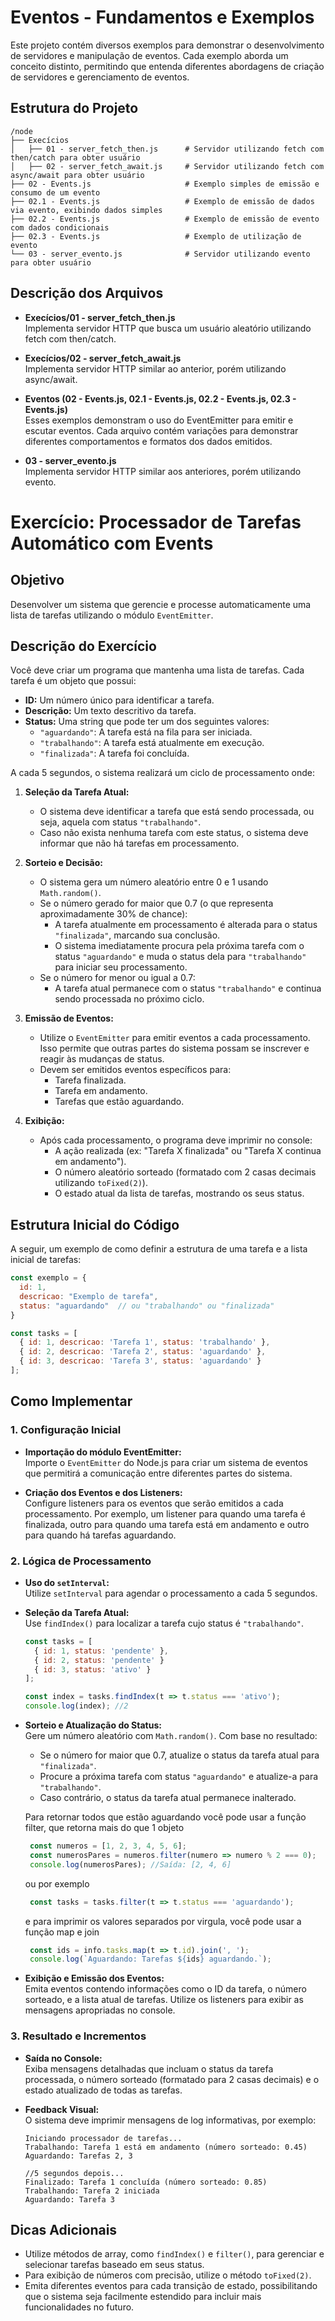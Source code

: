# Eventos - Fundamentos e Exemplos
Este projeto contém diversos exemplos para demonstrar o desenvolvimento de servidores e manipulação de eventos. Cada exemplo aborda um conceito distinto, permitindo que entenda diferentes abordagens de criação de servidores e gerenciamento de eventos.

## Estrutura do Projeto

```
/node
├── Execícios
│   ├── 01 - server_fetch_then.js      # Servidor utilizando fetch com then/catch para obter usuário
│   ├── 02 - server_fetch_await.js     # Servidor utilizando fetch com async/await para obter usuário
├── 02 - Events.js                     # Exemplo simples de emissão e consumo de um evento
├── 02.1 - Events.js                   # Exemplo de emissão de dados via evento, exibindo dados simples
├── 02.2 - Events.js                   # Exemplo de emissão de evento com dados condicionais
├── 02.3 - Events.js                   # Exemplo de utilização de evento
└── 03 - server_evento.js              # Servidor utilizando evento para obter usuário
```

## Descrição dos Arquivos

- **Execícios/01 - server_fetch_then.js**  
  Implementa servidor HTTP que busca um usuário aleatório utilizando fetch com then/catch.

- **Execícios/02 - server_fetch_await.js**  
  Implementa servidor HTTP similar ao anterior, porém utilizando async/await.

- **Eventos (02 - Events.js, 02.1 - Events.js, 02.2 - Events.js, 02.3 - Events.js)**  
  Esses exemplos demonstram o uso do EventEmitter para emitir e escutar eventos. Cada arquivo contém variações para demonstrar diferentes comportamentos e formatos dos dados emitidos.

- **03 - server_evento.js**  
  Implementa servidor HTTP similar aos anteriores, porém utilizando evento.


# Exercício: Processador de Tarefas Automático com Events

## Objetivo
Desenvolver um sistema que gerencie e processe automaticamente uma lista de tarefas utilizando o módulo `EventEmitter`.

## Descrição do Exercício
Você deve criar um programa que mantenha uma lista de tarefas. Cada tarefa é um objeto que possui:

- **ID:** Um número único para identificar a tarefa.
- **Descrição:** Um texto descritivo da tarefa.
- **Status:** Uma string que pode ter um dos seguintes valores:
  - `"aguardando"`: A tarefa está na fila para ser iniciada.
  - `"trabalhando"`: A tarefa está atualmente em execução.
  - `"finalizada"`: A tarefa foi concluída.

A cada 5 segundos, o sistema realizará um ciclo de processamento onde:

1. **Seleção da Tarefa Atual:**
   - O sistema deve identificar a tarefa que está sendo processada, ou seja, aquela com status `"trabalhando"`.
   - Caso não exista nenhuma tarefa com este status, o sistema deve informar que não há tarefas em processamento.

2. **Sorteio e Decisão:**
   - O sistema gera um número aleatório entre 0 e 1 usando `Math.random()`.
   - Se o número gerado for maior que 0.7 (o que representa aproximadamente 30% de chance):
     - A tarefa atualmente em processamento é alterada para o status `"finalizada"`, marcando sua conclusão.
     - O sistema imediatamente procura pela próxima tarefa com o status `"aguardando"` e muda o status dela para `"trabalhando"` para iniciar seu processamento.
   - Se o número for menor ou igual a 0.7:
     - A tarefa atual permanece com o status `"trabalhando"` e continua sendo processada no próximo ciclo.

3. **Emissão de Eventos:**
   - Utilize o `EventEmitter` para emitir eventos a cada processamento. Isso permite que outras partes do sistema possam se inscrever e reagir às mudanças de status.
   - Devem ser emitidos eventos específicos para:
     - Tarefa finalizada.
     - Tarefa em andamento.
     - Tarefas que estão aguardando.

4. **Exibição:**
   - Após cada processamento, o programa deve imprimir no console:
     - A ação realizada (ex: "Tarefa X finalizada" ou "Tarefa X continua em andamento").
     - O número aleatório sorteado (formatado com 2 casas decimais utilizando `toFixed(2)`).
     - O estado atual da lista de tarefas, mostrando os seus status.

## Estrutura Inicial do Código
A seguir, um exemplo de como definir a estrutura de uma tarefa e a lista inicial de tarefas:

```javascript
const exemplo = {
  id: 1,
  descricao: "Exemplo de tarefa",
  status: "aguardando"  // ou "trabalhando" ou "finalizada"
}

const tasks = [
  { id: 1, descricao: 'Tarefa 1', status: 'trabalhando' },
  { id: 2, descricao: 'Tarefa 2', status: 'aguardando' },
  { id: 3, descricao: 'Tarefa 3', status: 'aguardando' }
];
```

## Como Implementar

### 1. Configuração Inicial
- **Importação do módulo EventEmitter:**  
  Importe o `EventEmitter` do Node.js para criar um sistema de eventos que permitirá a comunicação entre diferentes partes do sistema.
  
- **Criação dos Eventos e dos Listeners:**  
  Configure listeners para os eventos que serão emitidos a cada processamento. Por exemplo, um listener para quando uma tarefa é finalizada, outro para quando uma tarefa está em andamento e outro para quando há tarefas aguardando.

### 2. Lógica de Processamento
- **Uso do `setInterval`:**  
  Utilize `setInterval` para agendar o processamento a cada 5 segundos.
  
- **Seleção da Tarefa Atual:**  
  Use `findIndex()` para localizar a tarefa cujo status é `"trabalhando"`.

   ```javascript
   const tasks = [
     { id: 1, status: 'pendente' },
     { id: 2, status: 'pendente' }
     { id: 3, status: 'ativo' }
   ];

   const index = tasks.findIndex(t => t.status === 'ativo');
   console.log(index); //2
   ```
  
- **Sorteio e Atualização do Status:**  
  Gere um número aleatório com `Math.random()`. Com base no resultado:
  - Se o número for maior que 0.7, atualize o status da tarefa atual para `"finalizada"`.
  - Procure a próxima tarefa com status `"aguardando"` e atualize-a para `"trabalhando"`.
  - Caso contrário, o status da tarefa atual permanece inalterado.

  Para retornar todos que estão aguardando você pode usar a função filter, que retorna mais do que 1 objeto

  ```javascript
   const numeros = [1, 2, 3, 4, 5, 6];
   const numerosPares = numeros.filter(numero => numero % 2 === 0);
   console.log(numerosPares); //Saída: [2, 4, 6]
  ```

  ou por exemplo

  ```javascript
   const tasks = tasks.filter(t => t.status === 'aguardando');
  ```

  e para imprimir os valores separados por virgula, você pode usar a função map e join

  ```javascript
   const ids = info.tasks.map(t => t.id).join(', ');
   console.log(`Aguardando: Tarefas ${ids} aguardando.`);
  ```

- **Exibição e Emissão dos Eventos:**  
  Emita eventos contendo informações como o ID da tarefa, o número sorteado, e a lista atual de tarefas. Utilize os listeners para exibir as mensagens apropriadas no console.

### 3. Resultado e Incrementos
- **Saída no Console:**  
  Exiba mensagens detalhadas que incluam o status da tarefa processada, o número sorteado (formatado para 2 casas decimais) e o estado atualizado de todas as tarefas.
  
- **Feedback Visual:**  
  O sistema deve imprimir mensagens de log informativas, por exemplo:
  ```
  Iniciando processador de tarefas...
  Trabalhando: Tarefa 1 está em andamento (número sorteado: 0.45)
  Aguardando: Tarefas 2, 3

  //5 segundos depois...
  Finalizado: Tarefa 1 concluída (número sorteado: 0.85)
  Trabalhando: Tarefa 2 iniciada
  Aguardando: Tarefa 3
  ```

## Dicas Adicionais
- Utilize métodos de array, como `findIndex()` e `filter()`, para gerenciar e selecionar tarefas baseado em seus status.
- Para exibição de números com precisão, utilize o método `toFixed(2)`.
- Emita diferentes eventos para cada transição de estado, possibilitando que o sistema seja facilmente estendido para incluir mais funcionalidades no futuro.

